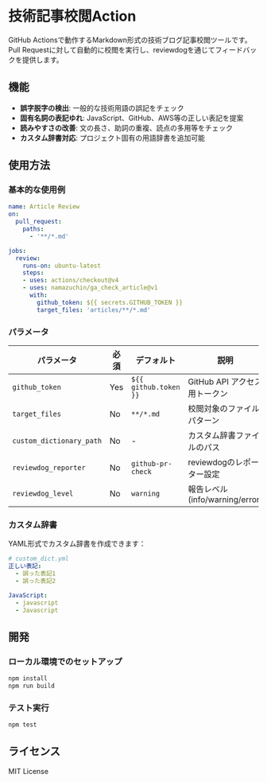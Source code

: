 # 技術記事校閲Action

GitHub Actionsで動作するMarkdown形式の技術ブログ記事校閲ツールです。Pull Requestに対して自動的に校閲を実行し、reviewdogを通じてフィードバックを提供します。

## 機能

- **誤字脱字の検出**: 一般的な技術用語の誤記をチェック
- **固有名詞の表記ゆれ**: JavaScript、GitHub、AWS等の正しい表記を提案
- **読みやすさの改善**: 文の長さ、助詞の重複、読点の多用等をチェック
- **カスタム辞書対応**: プロジェクト固有の用語辞書を追加可能

## 使用方法

### 基本的な使用例

```yaml
name: Article Review
on:
  pull_request:
    paths:
      - '**/*.md'

jobs:
  review:
    runs-on: ubuntu-latest
    steps:
    - uses: actions/checkout@v4
    - uses: namazuchin/ga_check_article@v1
      with:
        github_token: ${{ secrets.GITHUB_TOKEN }}
        target_files: 'articles/**/*.md'
```

### パラメータ

| パラメータ | 必須 | デフォルト | 説明 |
|-----------|------|-----------|------|
| `github_token` | Yes | `${{ github.token }}` | GitHub API アクセス用トークン |
| `target_files` | No | `**/*.md` | 校閲対象のファイルパターン |
| `custom_dictionary_path` | No | - | カスタム辞書ファイルのパス |
| `reviewdog_reporter` | No | `github-pr-check` | reviewdogのレポーター設定 |
| `reviewdog_level` | No | `warning` | 報告レベル (info/warning/error) |

### カスタム辞書

YAML形式でカスタム辞書を作成できます：

```yaml
# custom_dict.yml
正しい表記:
  - 誤った表記1
  - 誤った表記2

JavaScript:
  - javascript
  - Javascript
```

## 開発

### ローカル環境でのセットアップ

```bash
npm install
npm run build
```

### テスト実行

```bash
npm test
```

## ライセンス

MIT License